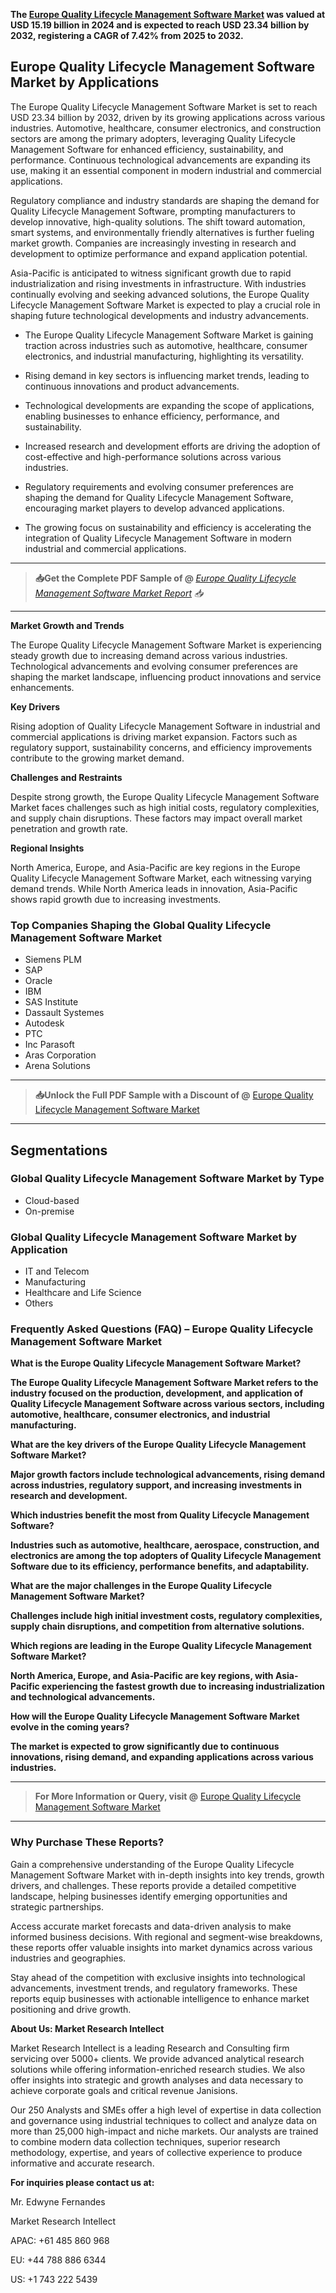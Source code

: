 <p><strong>The <a href="https://www.marketresearchintellect.com/download-sample/?rid=173976&amp;utm_source=Pulse-April-Europe&amp;utm_medium=852">Europe Quality Lifecycle Management Software Market</a> was valued at USD 15.19 billion in 2024 and is expected to reach USD 23.34 billion by 2032, registering a CAGR of 7.42% from 2025 to 2032.</strong></p><h2>Europe Quality Lifecycle Management Software Market by Applications&nbsp;</h2><p><p>The Europe Quality Lifecycle Management Software Market is set to reach USD 23.34 billion by 2032, driven by its growing applications across various industries. Automotive, healthcare, consumer electronics, and construction sectors are among the primary adopters, leveraging Quality Lifecycle Management Software for enhanced efficiency, sustainability, and performance. Continuous technological advancements are expanding its use, making it an essential component in modern industrial and commercial applications.</p><p>Regulatory compliance and industry standards are shaping the demand for Quality Lifecycle Management Software, prompting manufacturers to develop innovative, high-quality solutions. The shift toward automation, smart systems, and environmentally friendly alternatives is further fueling market growth. Companies are increasingly investing in research and development to optimize performance and expand application potential.</p><p>Asia-Pacific is anticipated to witness significant growth due to rapid industrialization and rising investments in infrastructure. With industries continually evolving and seeking advanced solutions, the Europe Quality Lifecycle Management Software Market is expected to play a crucial role in shaping future technological developments and industry advancements.</p></p><ul><li><p>The Europe Quality Lifecycle Management Software Market is gaining traction across industries such as automotive, healthcare, consumer electronics, and industrial manufacturing, highlighting its versatility.</p></li><li><p>Rising demand in key sectors is influencing market trends, leading to continuous innovations and product advancements.</p></li><li><p>Technological developments are expanding the scope of applications, enabling businesses to enhance efficiency, performance, and sustainability.</p></li><li><p>Increased research and development efforts are driving the adoption of cost-effective and high-performance solutions across various industries.</p></li><li><p>Regulatory requirements and evolving consumer preferences are shaping the demand for Quality Lifecycle Management Software, encouraging market players to develop advanced applications.</p></li><li><p>The growing focus on sustainability and efficiency is accelerating the integration of Quality Lifecycle Management Software in modern industrial and commercial applications.</p></li></ul><hr /><blockquote><p><strong><span class="font-[700]">📥Get the Complete PDF Sample of @ </span></strong><em><span class="font-[700]"><a href="https://www.marketresearchintellect.com/download-sample/?rid=173976&amp;utm_source=Pulse-April-Europe&amp;utm_medium=852" target="_blank" data-tracking-control-name="article-ssr-frontend-pulse_little-text-block" data-tracking-will-navigate="" data-test-link="">Europe Quality Lifecycle Management Software Market Report</a>&nbsp;📥</span></em></p></blockquote><hr /><p class="" data-start="77" data-end="360"><strong data-start="77" data-end="105">Market Growth and Trends</strong></p><p class="" data-start="77" data-end="360">The Europe Quality Lifecycle Management Software Market is experiencing steady growth due to increasing demand across various industries. Technological advancements and evolving consumer preferences are shaping the market landscape, influencing product innovations and service enhancements.</p><p class="" data-start="362" data-end="606"><strong data-start="362" data-end="377">Key Drivers</strong></p><p class="" data-start="362" data-end="606">Rising adoption of Quality Lifecycle Management Software in industrial and commercial applications is driving market expansion. Factors such as regulatory support, sustainability concerns, and efficiency improvements contribute to the growing market demand.</p><p class="" data-start="608" data-end="849"><strong data-start="608" data-end="637">Challenges and Restraints</strong></p><p class="" data-start="608" data-end="849">Despite strong growth, the Europe Quality Lifecycle Management Software Market faces challenges such as high initial costs, regulatory complexities, and supply chain disruptions. These factors may impact overall market penetration and growth rate.</p><p class="" data-start="851" data-end="1095"><strong data-start="851" data-end="872">Regional Insights</strong></p><p class="" data-start="851" data-end="1095">North America, Europe, and Asia-Pacific are key regions in the Europe Quality Lifecycle Management Software Market, each witnessing varying demand trends. While North America leads in innovation, Asia-Pacific shows rapid growth due to increasing investments.</p><p><h3>Top Companies Shaping the Global Quality Lifecycle Management Software Market </h3><ul><li>Siemens PLM</li><li>SAP</li><li>Oracle</li><li>IBM</li><li>SAS Institute</li><li>Dassault Systemes</li><li>Autodesk</li><li>PTC</li><li>Inc Parasoft</li><li>Aras Corporation</li><li>Arena Solutions</li></ul></p><hr /><blockquote><p><strong>📥Unlock the Full PDF Sample with a Discount of @</strong> <a href="https://www.marketresearchintellect.com/ask-for-discount/?rid=173976&amp;utm_source=Pulse-April-Europe&amp;utm_medium=852">Europe Quality Lifecycle Management Software Market</a></p></blockquote><hr /><p><h2>Segmentations</h2><h3>Global Quality Lifecycle Management Software Market by Type</h3><ul><li>Cloud-based</li><li> On-premise</li></ul><h3>Global Quality Lifecycle Management Software Market by Application</h3><ul><li>IT and Telecom</li><li> Manufacturing</li><li> Healthcare and Life Science</li><li> Others</li></ul></p><h3><strong>Frequently Asked Questions (FAQ) &ndash; Europe Quality Lifecycle Management Software Market</strong></h3><p><strong>What is the Europe Quality Lifecycle Management Software Market?</strong></p><p><strong>The Europe Quality Lifecycle Management Software Market refers to the industry focused on the production, development, and application of Quality Lifecycle Management Software across various sectors, including automotive, healthcare, consumer electronics, and industrial manufacturing.</strong></p><p><strong>What are the key drivers of the Europe Quality Lifecycle Management Software Market?</strong></p><p><strong>Major growth factors include technological advancements, rising demand across industries, regulatory support, and increasing investments in research and development.</strong></p><p><strong>Which industries benefit the most from Quality Lifecycle Management Software?</strong></p><p><strong>Industries such as automotive, healthcare, aerospace, construction, and electronics are among the top adopters of Quality Lifecycle Management Software due to its efficiency, performance benefits, and adaptability.</strong></p><p><strong>What are the major challenges in the Europe Quality Lifecycle Management Software Market?</strong></p><p><strong>Challenges include high initial investment costs, regulatory complexities, supply chain disruptions, and competition from alternative solutions.</strong></p><p><strong>Which regions are leading in the Europe Quality Lifecycle Management Software Market?</strong></p><p><strong>North America, Europe, and Asia-Pacific are key regions, with Asia-Pacific experiencing the fastest growth due to increasing industrialization and technological advancements.</strong></p><p><strong>How will the Europe Quality Lifecycle Management Software Market evolve in the coming years?</strong></p><p><strong>The market is expected to grow significantly due to continuous innovations, rising demand, and expanding applications across various industries.</strong></p><hr /><blockquote><p><span class="font-[700]"><strong>For More Information or Query, visit&nbsp;@</strong>&nbsp;</span><span class="font-[700]"><a href="https://www.marketresearchintellect.com/product/global-quality-lifecycle-management-software-market-size-forecast/?utm_source=Linkedin&utm_medium=852" target="_blank" data-tracking-control-name="article-ssr-frontend-pulse_little-text-block" data-tracking-will-navigate="" data-test-link="">Europe Quality Lifecycle Management Software Market</a></span></p></blockquote><hr /><h3><strong data-start="0" data-end="31">Why Purchase These Reports?</strong></h3><p class="" data-start="35" data-end="297">Gain a comprehensive understanding of the Europe Quality Lifecycle Management Software Market with in-depth insights into key trends, growth drivers, and challenges. These reports provide a detailed competitive landscape, helping businesses identify emerging opportunities and strategic partnerships.</p><p class="" data-start="299" data-end="540">Access accurate market forecasts and data-driven analysis to make informed business decisions. With regional and segment-wise breakdowns, these reports offer valuable insights into market dynamics across various industries and geographies.</p><p class="" data-start="542" data-end="784">Stay ahead of the competition with exclusive insights into technological advancements, investment trends, and regulatory frameworks. These reports equip businesses with actionable intelligence to enhance market positioning and drive growth.</p><p><strong><span class="font-[700]">About Us: Market Research Intellect</span></strong></p><p><span class="">Market Research Intellect is a leading Research and Consulting firm servicing over 5000+ clients. We provide advanced analytical research solutions while offering information-enriched research studies.&nbsp;</span>We also offer insights into strategic and growth analyses and data necessary to achieve corporate goals and critical revenue Janisions.</p><p><span class="">Our 250 Analysts and SMEs offer a high level of expertise in data collection and governance using industrial techniques to collect and analyze data on more than 25,000 high-impact and niche markets. Our analysts are trained to combine modern data collection techniques, superior research methodology, expertise, and years of collective experience to produce informative and accurate research.</span></p><p><strong>For inquiries please contact us at:</strong></p><p>Mr. Edwyne Fernandes</p><p>Market Research Intellect</p><p>APAC: +61 485 860 968</p><p>EU: +44 788 886 6344</p><p>US: +1 743 222 5439</p>